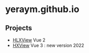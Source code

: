 # yeraym.github.io

## Projects

- [HLXView](hlxview/) Vue 2
- [HXView](hxview/) Vue 3 : new version 2022

